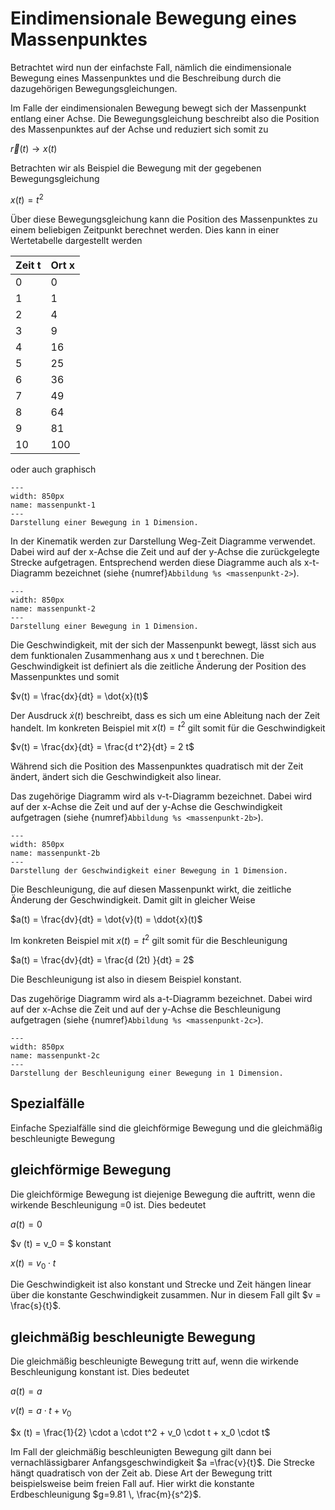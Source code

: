 # Eindimensionale Bewegung eines Massenpunktes

Betrachtet wird nun der einfachste Fall, nämlich die eindimensionale Bewegung eines Massenpunktes und die Beschreibung durch die dazugehörigen Bewegungsgleichungen. 

Im Falle der eindimensionalen Bewegung bewegt sich der Massenpunkt entlang einer Achse. Die Bewegungsgleichung beschreibt also die Position des Massenpunktes auf der Achse und reduziert sich somit zu

$\vec{r}(t) \longrightarrow x(t)$

Betrachten wir als Beispiel die Bewegung mit der gegebenen Bewegungsgleichung

$x(t) = t^2$

Über diese Bewegungsgleichung kann die Position des Massenpunktes zu einem beliebigen Zeitpunkt berechnet werden.
Dies kann in einer Wertetabelle dargestellt werden


|Zeit t| Ort x|
|-----|-----|
|0  |0  |
|1  |1   |
|2  |4   |
|3  |9   |
|4  |16   |
|5  |25   |
|6  |36   |
|7  |49   |
|8  |64   |
|9  |81   |
|10 |100   |

oder auch graphisch

```{figure} Bilder/1d_0.png
---
width: 850px
name: massenpunkt-1
---
Darstellung einer Bewegung in 1 Dimension.
 ```

In der Kinematik werden zur Darstellung Weg-Zeit Diagramme verwendet. Dabei wird auf der x-Achse die Zeit und auf der y-Achse die zurückgelegte Strecke aufgetragen. Entsprechend werden diese Diagramme auch als x-t-Diagramm bezeichnet  (siehe {numref}`Abbildung %s <massenpunkt-2>`).

```{figure} Bilder/1-dim-movement.png
---
width: 850px
name: massenpunkt-2
---
Darstellung einer Bewegung in 1 Dimension.
 ```

Die Geschwindigkeit, mit der sich der Massenpunkt bewegt, lässt sich aus dem funktionalen Zusammenhang aus x und t berechnen. Die Geschwindigkeit ist definiert als die zeitliche Änderung der Position des Massenpunktes und somit

$v(t) = \frac{dx}{dt} = \dot{x}(t)$

Der Ausdruck $\dot{x}(t)$ beschreibt, dass es sich um eine Ableitung nach der Zeit handelt.
Im konkreten Beispiel mit $x(t) = t^2$ gilt somit für die Geschwindigkeit

$v(t) = \frac{dx}{dt} = \frac{d t^2}{dt} = 2 t$

Während sich die Position des Massenpunktes quadratisch mit der Zeit ändert, ändert sich die Geschwindigkeit also linear.

Das zugehörige Diagramm wird als v-t-Diagramm bezeichnet. Dabei wird auf der x-Achse die Zeit und auf der y-Achse die Geschwindigkeit aufgetragen (siehe {numref}`Abbildung %s <massenpunkt-2b>`). 

```{figure} Bilder/1-dim-movement-v.png
---
width: 850px
name: massenpunkt-2b
---
Darstellung der Geschwindigkeit einer Bewegung in 1 Dimension.
 ```

Die Beschleunigung, die auf diesen Massenpunkt wirkt, die zeitliche Änderung der Geschwindigkeit. Damit gilt in gleicher Weise

$a(t) = \frac{dv}{dt} = \dot{v}(t) = \ddot{x}(t)$

Im konkreten Beispiel mit $x(t) = t^2$ gilt somit für die Beschleunigung

$a(t) =  \frac{dv}{dt} =  \frac{d (2t) }{dt} = 2$

Die Beschleunigung ist also in diesem Beispiel konstant. 

Das zugehörige Diagramm wird als a-t-Diagramm bezeichnet. Dabei wird auf der x-Achse die Zeit und auf der y-Achse die Beschleunigung aufgetragen (siehe {numref}`Abbildung %s <massenpunkt-2c>`). 

```{figure} Bilder/1-dim-movement-a.png
---
width: 850px
name: massenpunkt-2c
---
Darstellung der Beschleunigung einer Bewegung in 1 Dimension.
 ```

## Spezialfälle 

Einfache Spezialfälle sind die gleichförmige Bewegung und die gleichmäßig beschleunigte Bewegung

## gleichförmige Bewegung

Die gleichförmige Bewegung ist diejenige Bewegung die auftritt, wenn die wirkende Beschleunigung =0 ist. 
Dies bedeutet

$a (t) = 0$

$v (t) = v_0 = $ konstant

$x (t) = v_0 \cdot t$

Die Geschwindigkeit ist also konstant und Strecke und Zeit hängen linear über die konstante Geschwindigkeit zusammen. Nur in diesem Fall gilt $v = \frac{s}{t}$.

## gleichmäßig beschleunigte Bewegung

Die gleichmäßig beschleunigte Bewegung tritt auf, wenn die wirkende Beschleunigung konstant ist.
Dies bedeutet

$a (t) = a$

$v (t) = a \cdot t + v_0$ 

$x (t) = \frac{1}{2} \cdot a \cdot t^2 + v_0 \cdot t + x_0 \cdot t$

Im Fall der gleichmäßig beschleunigten Bewegung gilt dann bei vernachlässigbarer Anfangsgeschwindigkeit $a =\frac{v}{t}$. Die Strecke hängt quadratisch von der Zeit ab. 
Diese Art der Bewegung tritt beispielsweise beim freien Fall auf. Hier wirkt die konstante Erdbeschleunigung $g=9.81 \, \frac{m}{s^2}$.